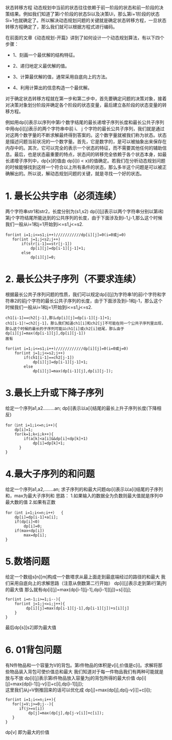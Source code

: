 状态转移方程
动态规划中当前的状态往往依赖于前一阶段的状态和前一阶段的决策结果。例如我们知道了第i个阶段的状态Si以及决策Ui，那么第i+1阶段的状态Si+1也就确定了。所以解决动态规划问题的关键就是确定状态转移方程，一旦状态转移方程确定了，那么我们就可以根据方程式进行编码。

在前面的文章《动态规划-开篇》讲到了如何设计一个动态规划算法，有以下四个步骤：

- 1、刻画一个最优解的结构特征。

- 2、递归地定义最优解的值。

- 3、计算最优解的值，通常采用自底向上的方法。

- 4、利用计算出的信息构造一个最优解。

对于确定状态转移方程就在第一步和第二步中，首先要确定问题的决策对象，接着对决策对象划分阶段并确定各个阶段的状态变量，最后建立各阶段的状态变量的转移方程。

例如用dp[i]表示以序列中第i个数字结尾的最长递增子序列长度和最长公共子序列中用dp[i][j]表示的两个字符串中前 i、 j 个字符的最长公共子序列，我们就是通过对这两个数字量的不断求解最终得到答案的。这个数字量就被我们称为状态。状态是描述问题当前状况的一个数字量。首先，它是数字的，是可以被抽象出来保存在内存中的。其次，它可以完全的表示一个状态的特征，而不需要其他任何的辅助信息。最后，也是状态最重要的特点，状态间的转移完全依赖于各个状态本身，如最长递增子序列中，dp[x]的值由 dp[i](i < x)的值确定。若我们在分析动态规划问题的时候能够找到这样一个符合以上所有条件的状态，那么多半这个问题是可以被正确解出的。所以说，解动态规划问题的关键，就是寻找一个好的状态。
# 1. 最长公共字串（必须连续）
两个字符串str1和str2，长度分别为(s1,s2)
dp[i][j]表示以两个字符串分别以第i和第j个字符结尾所能达到的公共序列的长度，由于下面涉及到i-1,j-1,那么这个时候我们一般从i=1和j=1开始到i<=s1,j<=s2.
 ```  
for(int i=1;i<=s1;i++)///////////dp[i][j]=0(i=0或j=0)  
    for(int j=1;j<s2;j++)
        if(str[i-1]==str[j-1])  
            dp[i][j]=dp[i-1][j-1]+1;  
        else  
            dp[i][j]=0;  

```

# 2. 最长公共子序列（不要求连续）
根据最长公共子序列问题的性质，我们可以规定dp[i][j]为字符串1的前i个字符和字符串2的前j个字符的最长公共子序列的长度，由于下面涉及到i-1和j-1，那么这个时候我们一般从i=1和j=1开始到i<=s1,j<=s2.
```
ch1[i-1]==ch2[j-1],那么dp[i][j]=dp[i-1][j-1]+1;  
ch1[i-1]!=ch2[j-1]，那么我们知道ch1[i]和ch2[j]不可能在同一个公共子序列里出现，那么这个时候的最长的子序列可能以ch1[i]或ch2[i]结尾，那么由于  
dp[i][j]=max(dp[i-1][j],dp[i][j-1])  
故有  

for(int i=1;i<=s1;i++)////////////dp[i][j]=0(i=0或j=0)    
    for(int j=1;j<=s2;j++)  
        if(ch1[i-1]==ch2[j-1])  
            dp[i][j]=dp[i-1][j-1]+1;  
        else  
            dp[i][j]=max(dp[i-1][j],dp[i][j-]);  

```
# 3.最长上升或下降子序列
给定一个序列a1,a2.........an;
dp[i]表示以a[i]结尾的最长上升子序列长度(下降相反)
```
for（int i=1;i<=n;i++){  
    dp[i]=1;  
    for(k=1;k<i;k++){  
        if(a[k]<a[i]&&dp[i]<dp[k]+1)  
            dp[i]=dp[k]+1;  
      }  
}  
```

# 4.最大子序列的和问题
给定一个序列a1,a2,.......an;
求子序列的和最大问题dp[i]表示以a[i]结尾的子序列和，max为最大子序列和
思路：
1.如果输入的数据全为负数则最大值就是序列中最大数的值
2.如果有正数
```
for（int i=1;i<=n;i++）  {  
    dp[i]=dp[i-1]+a[i];  
    if(dp[i]<0)  
        dp[i]=0;  
    if(max<dp[i])  
        max=dp[i];  
}  

```
# 5.数塔问题
给定一个数组s[n][m]构成一个数塔求从最上面走到最底端经过的路径的和最大
我们采用自底向上的求解思路（注意从倒数第二行开始）
dp[i][j]表示走到第i行第j列的最大值
那么就有dp[i][j]=max{dp[i-1][j-1],dp[i-1]][j]}+s[i][j];
```
for(int i=n-1;i>=1;i--){  
    for(int j=1;j<=i;j++){  
         dp[i][j]=max(dp[i-1][j-1],dp[i-1][j])+s[i][j]  
    }  
} 
```
最后dp[s][s2]即为最大值


# 6. 01背包问题
有N件物品和一个容量为V的背包。第i件物品的体积是v[i],价值是c[i]。求解将那些物品装入背包可使价值总和最大
我们知道对于每一件物品我们有两种可能就是放与不放
dp[i][j]表示第i件物品放入容量为j的背包所得的最大价值
dp[i][j]=max{dp[i-1][j-v[i]]+c[i],dp[i-1][j]};   
这里我们从j=V倒推回来的话可以优化成
dp[j]=max(dp[j],dp[j-v[i]]+c[i]);
```
for(int i=1;i<=n;i++){  
   for(j=V;j>=0;j--){  
      if(j>=v[i])  
          dp[j]=max(dp[j],dp[j-v[i]]+c[i]);  
   }  
}  
```
dp[v] 即为最大的价值
